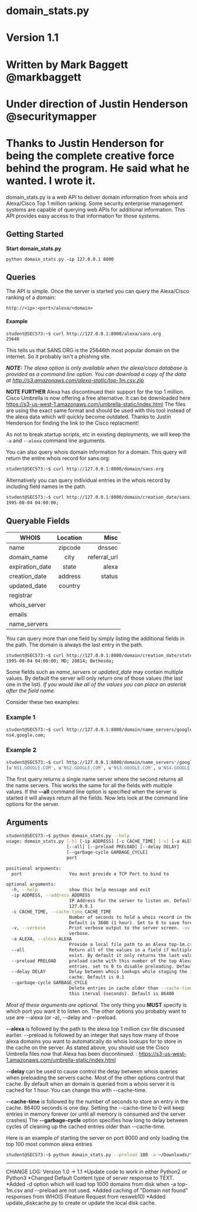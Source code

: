 # domain_stats.py
# Version 1.1 
# Written by Mark Baggett @markbaggett
# Under direction of Justin Henderson @securitymapper
# Thanks to Justin Henderson for being the complete creative force behind the program.  He said what he wanted.  I wrote it. 

domain_stats.py is a web API to deliver domain information from whois and Alexa/Cisco Top 1 million ranking. 
Some security enterprise management systems are capable of querying web APIs for additional information.  This API provides easy access to that information for those systems.

## Getting Started

**Start domain_stats.py**

```
python domain_stats.py -ip 127.0.0.1 8000
```

## Queries

The API is simple.  Once the server is started you can query the Alexa/Cisco ranking of a domain:

`http://<ip>:<port>/alexa/<domain>`

#### Example

```bash
student@SEC573:~$ curl http://127.0.0.1:8000/alexa/sans.org
25646
```

This tells us that SANS.ORG is the 25646th most popular domain on the internet.  So it probably isn't a phishing site.  

_**NOTE:** The alexa option is only available when the alexa/cisco database is provided as a command line option. You can download a copy of the data at http://s3.amazonaws.com/alexa-static/top-1m.csv.zip_

**NOTE FURTHER**  Alexa has discontinued their support for the top 1 million.  Cisco Umbrella is now offering a free alternative.  It can be downloaded here https://s3-us-west-1.amazonaws.com/umbrella-static/index.html  The files are using the exact same format and should be used with this tool instead of the alexa data which will quickly become outdated.   Thanks to Justin Henderson for finding the link to the Cisco replacment!

As not to break startup scripts, etc in existing deployments, we will keep the `-a` and `--alexa` command line arguments.


You can also query whois domain information for a domain.   This query will return the entire whois record for sans.org:

```bash
student@SEC573:~$ curl http://127.0.0.1:8000/domain/sans.org
```

Alternatively you can query individual entries in the whois record by including field names in the path.

```bash
student@SEC573:~$ curl http://127.0.0.1:8000/domain/creation_date/sans.org
1995-08-04 04:00:00;
```

Queryable Fields
------

| WHOIS        | Location           | Misc  |
| ------------- |:-------------:| -----:|
| name  | zipcode    | dnssec |
| domain_name     | city       |   referral_url |
| expiration_date | state      |    alexa |
| creation_date | address     |    status |
| updated_date | country      |     |
| registrar |        |     |
| whois_server|        |     |
| emails |        |     |
| name_servers| 


You can query more than one field by simply listing the additional fields in the path.  The domain is always the last entry in the path.

```bash
student@SEC573:~$ curl http://127.0.0.1:8000/domain/creation_date/state/zipcode/city/sans.org
1995-08-04 04:00:00; MD; 20814; Bethesda;
```

Some fields such as *name_servers* or *updated_date* may contain multiple values.  By default the server will only return one of those values (the last one in the list).   _If you would like all of the values you can place an asterisk after the field name._  

Consider these two examples:

### Example 1

```bash
student@SEC573:~$ curl http://127.0.0.1:8000/domain/name_servers/google.com
ns4.google.com;
```
### Example 2

```bash
student@SEC573:~$ curl http://127.0.0.1:8000/domain/name_servers*/google.com
[u'NS1.GOOGLE.COM', u'NS2.GOOGLE.COM', u'NS3.GOOGLE.COM', u'NS4.GOOGLE.COM', u'ns3.google.com', u'ns1.google.com', u'ns2.google.com', u'ns4.google.com']; 
```

The first query returns a single name server where the second returns all the name servers.  This works the same for all the fields with multiple values.  If the __--all__ command line option is specified when the server is started it will always return all the fields.   Now lets look at the command line options for the server.


## Arguments

```bash
student@SEC573:~$ python domain_stats.py --help
usage: domain_stats.py [-h] [-ip ADDRESS] [-c CACHE_TIME] [-v] [-a ALEXA]
                       [--all] [--preload PRELOAD] [--delay DELAY]
                       [--garbage-cycle GARBAGE_CYCLE]
                       port

positional arguments:
  port                  You must provide a TCP Port to bind to

optional arguments:
  -h, --help            show this help message and exit
  -ip ADDRESS, --address ADDRESS
                        IP Address for the server to listen on. Default is
                        127.0.0.1 
  -c CACHE_TIME, --cache-time CACHE_TIME
                        Number of seconds to hold a whois record in the cache.
                        Default is 3600 (1 hour). Set to 0 to save forever.
  -v, --verbose         Print verbose output to the server screen. -vv is more
                        verbose.
  -a ALEXA, --alexa ALEXA
                        Provide a local file path to an Alexa top-1m.csv
  --all                 Return all of the values in a field if multiples
                        exist. By default it only returns the last value.
  --preload PRELOAD     preload cache with this number of the top Alexa domain
                        entries. set to 0 to disable preloading. Default 1000
  --delay DELAY         Delay between whois lookups while staging the initial
                        cache. Default is 0.1
  --garbage-cycle GARBAGE_CYCLE
                        Delete entries in cache older than --cache-time at
                        this iterval (seconds). Default is 86400
```

_Most of these arguments are optional._  The only thing you **MUST** specify is which port you want it to listen on.   The other options you probably want to use are --alexa (or -a), --delay and --preload.

__--alexa__ is followed by the path to the alexa top 1 million csv file discussed earlier. --preload is followed by an integer that says how many of those alexa domains you want to automatically do whois lookups for to store in the cache on the server.  As stated above, you should use the Cisco Umbrella files now that Alexa has been discontinued. : https://s3-us-west-1.amazonaws.com/umbrella-static/index.html  

__--delay__ can be used to cause control the delay between whois queries when preloading the servers cache.  Most of the other options control that cache.  By default when an domain is queried from a whois server it is cached for 1 hour.  You can change this with --cache-time.

__--cache-time__ is followed by the number of seconds to store an entry in the cache. 86400 seconds is one day.   Setting the --cache-time to 0 will keep entries in memory forever (or until all memory is consumed and the server crashes)  The __--garbage-cycle__ option specifies how long to delay between cycles of cleaning up the cached entries older than --cache-time. 

Here is an example of starting the server on port 8000 and only loading the top 100 most common alexa entries

```bash
student@SEC573:~$ python domain_stats.py --preload 100 -a ~/Downloads/top-1m.csv 8000 
```

---

CHANGE LOG:  Version 1.0 -> 1.1
*Update code to work in either Python2 or Python3
*Changed Default Content type of server response to TEXT.
*Added -d option which will load top 1000 domains from disk when -a top-1m.csv and --preload are not used.
*Added caching of "Domain not found" responses from WHOIS (Feature Request from resweb10)
*Added update_diskcache.py to create or update the local disk cache.


